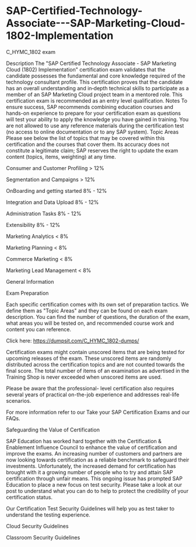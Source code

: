 # SAP-Certified-Technology-Associate---SAP-Marketing-Cloud-1802-Implementation
C_HYMC_1802 exam

Description
The "SAP Certified Technology Associate - SAP Marketing Cloud (1802) Implementation" certification exam validates that the candidate possesses the fundamental and core knowledge required of the technology consultant profile. This certification proves that the candidate has an overall understanding and in‐depth technical skills to participate as a member of an SAP Marketing Cloud project team in a mentored role. This certification exam is recommended as an entry level qualification.
Notes
To ensure success, SAP recommends combining education courses and hands-on experience to prepare for your certification exam as questions will test your ability to apply the knowledge you have gained in training.
You are not allowed to use any reference materials during the certification test (no access to online documentation or to any SAP system).
Topic Areas
Please see below the list of topics that may be covered within this certification and the courses that cover them. Its accuracy does not constitute a legitimate claim; SAP reserves the right to update the exam content (topics, items, weighting) at any time.

Consumer and Customer Profiling > 12%

Segmentation and Campaigns > 12%

OnBoarding and getting started 8% - 12%

Integration and Data Upload 8% - 12%

Administration Tasks 8% - 12%

Extensibility 8% - 12%

Marketing Analytics < 8%

Marketing Planning < 8%

Commerce Marketing < 8%

Marketing Lead Management < 8%

General Information

Exam Preparation

Each specific certification comes with its own set of preparation tactics. We define them as "Topic Areas" and they can be found on each exam description. You can find the number of questions, the duration of the exam, what areas you will be tested on, and recommended course work and content you can reference.

Click here: https://dumpsit.com/C_HYMC_1802-dumps/

Certification exams might contain unscored items that are being tested for upcoming releases of the exam. These unscored items are randomly distributed across the certification topics and are not counted towards the final score. The total number of items of an examination as advertised in the Training Shop is never exceeded when unscored items are used.

Please be aware that the professional- level certification also requires several years of practical on-the-job experience and addresses real-life scenarios.

For more information refer to our Take your SAP Certification Exams and our FAQs.

Safeguarding the Value of Certification

SAP Education has worked hard together with the Certification & Enablement Influence Council to enhance the value of certification and improve the exams. An increasing number of customers and partners are now looking towards certification as a reliable benchmark to safeguard their investments. Unfortunately, the increased demand for certification has brought with it a growing number of people who to try and attain SAP certification through unfair means. This ongoing issue has prompted SAP Education to place a new focus on test security. Please take a look at our post to understand what you can do to help to protect the credibility of your certification status.

Our Certification Test Security Guidelines will help you as test taker to understand the testing experience.

Cloud Security Guidelines 

Classroom Security Guidelines
